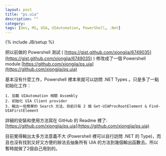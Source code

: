 ```yaml
---
layout: post
title: "ps.uia"
description: ""
category: 
tags: [dev, MS, UIA, UIAutomation, PowerShell, .Net]
---
```

{% include JB/setup %}

把以前做的 Powershell 測試 ( [https://gist.github.com/xiongjia/6749035](https://gist.github.com/xiongjia/6749035) )
修改成了一個 Powershell module [https://github.com/xiongjia/ps.uia](https://github.com/xiongjia/ps.uia)  

基本沒有什麼工作，Powershell 裡本來就可以訪問 .NET Types 。只是多了一點初始化工作： 

    1. 加載 UIAutomation 相關 Assembly  
    2. 初始化 UIA Client provider  
    3. 輸出一些簡單的 Search 方法，目前只有 2 個 Get-UIAProcRootElement & Find-UIAFirstElement  

詳細的安裝和使用方法寫在 GitHub 的 Readme 裡了: [https://github.com/xiongjia/ps.uia](https://github.com/xiongjia/ps.uia)  

目前覺得輸出太多方法意義不大 (Powershell 裡可以自行訪問 .NET 的 Type)，而且也沒有找到又好又方便的辦法去抽象所有 UIA 的方法到幾個輸出函數去。所以暫時就做了2個自己用到的。

